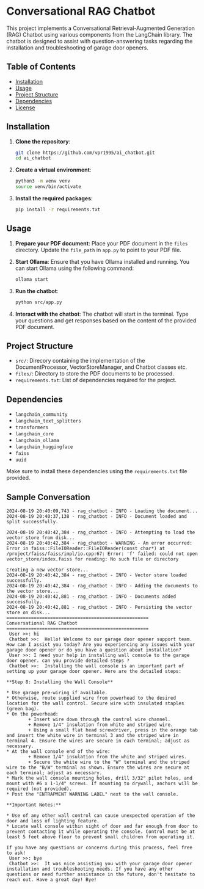 # Conversational RAG Chatbot

This project implements a Conversational Retrieval-Augmented Generation (RAG) Chatbot using various components from the LangChain library. The chatbot is designed to assist with question-answering tasks regarding the installation and troubleshooting of garage door openers.

## Table of Contents

- [Installation](#installation)
- [Usage](#usage)
- [Project Structure](#project-structure)
- [Dependencies](#dependencies)
- [License](#license)

## Installation

1. **Clone the repository**:
    ```sh
    git clone https://github.com/vpr1995/ai_chatbot.git
    cd ai_chatbot
    ```

2. **Create a virtual environment**:
    ```sh
    python3 -m venv venv
    source venv/bin/activate
    ```

3. **Install the required packages**:
    ```sh
    pip install -r requirements.txt
    ```

## Usage

1. **Prepare your PDF document**:
    Place your PDF document in the `files` directory. Update the `file_path` in `app.py` to point to your PDF file.

2. **Start Ollama**:
    Ensure that you have Ollama installed and running. You can start Ollama using the following command:
    ```sh
    ollama start
    ```

3. **Run the chatbot**:
    ```sh
    python src/app.py
    ```

4. **Interact with the chatbot**:
    The chatbot will start in the terminal. Type your questions and get responses based on the content of the provided PDF document.

## Project Structure

- `src/`: Direcory containing the implementation of the DocumentProcessor, VectorStoreManager, and Chatbot classes etc.
- `files/`: Directory to store the PDF documents to be processed.
- `requirements.txt`: List of dependencies required for the project.

## Dependencies

- `langchain_community`
- `langchain_text_splitters`
- `transformers`
- `langchain_core`
- `langchain_ollama`
- `langchain_huggingface`
- `faiss`
- `uuid`

Make sure to install these dependencies using the `requirements.txt` file provided.

## Sample Conversation

```
2024-08-19 20:40:09,743 - rag_chatbot - INFO - Loading the document...
2024-08-19 20:40:37,138 - rag_chatbot - INFO - Document loaded and split successfully.

2024-08-19 20:40:42,384 - rag_chatbot - INFO - Attempting to load the vector store from disk...
2024-08-19 20:40:42,384 - rag_chatbot - WARNING - An error occurred: Error in faiss::FileIOReader::FileIOReader(const char*) at /project/faiss/faiss/impl/io.cpp:67: Error: 'f' failed: could not open vector_store/index.faiss for reading: No such file or directory

Creating a new vector store...
2024-08-19 20:40:42,384 - rag_chatbot - INFO - Vector store loaded successfully.
2024-08-19 20:40:42,384 - rag_chatbot - INFO - Adding the documents to the vector store...
2024-08-19 20:40:42,881 - rag_chatbot - INFO - Documents added successfully.
2024-08-19 20:40:42,881 - rag_chatbot - INFO - Persisting the vector store on disk...
====================================================
Conversational RAG Chatbot
====================================================
 User >>: hi
 Chatbot >>:  Hello! Welcome to our garage door opener support team. How can I assist you today? Are you experiencing any issues with your garage door opener or do you have a question about installation?
 User >>: I need your help in installing wall console to the garage door opener. can you provide detailed steps ?
 Chatbot >>:  Installing the wall console is an important part of setting up your garage door opener. Here are the detailed steps:

**Step 8: Installing the Wall Console**

* Use garage pre-wiring if available.
* Otherwise, route supplied wire from powerhead to the desired location for the wall control. Secure wire with insulated staples (green bag).
* On the powerhead:
        + Insert wire down through the control wire channel.
        + Remove 1/4" insulation from white and striped wire.
        + Using a small flat head screwdriver, press in the orange tab and insert the white wire in terminal 3 and the striped wire in terminal 4. Ensure the wires are secure in each terminal; adjust as necessary.
* At the wall console end of the wire:
        + Remove 1/4" insulation from the white and striped wires.
        + Secure the white wire to the "W" terminal and the striped wire to the "B/W" terminal as shown. Ensure the wires are secure at each terminal; adjust as necessary.
* Mark the wall console mounting holes, drill 3/32" pilot holes, and mount with #6 x 1-1/4" screws. If mounting to drywall, anchors will be required (not provided).
* Post the "ENTRAPMENT WARNING LABEL" next to the wall console.

**Important Notes:**

* Use of any other wall control can cause unexpected operation of the door and loss of lighting feature.
* Locate wall console within sight of door and far enough from door to prevent contacting it while operating the console. Control must be at least 5 feet above floor to prevent small children from operating it.

If you have any questions or concerns during this process, feel free to ask!
 User >>: bye 
 Chatbot >>:  It was nice assisting you with your garage door opener installation and troubleshooting needs. If you have any other questions or need further assistance in the future, don't hesitate to reach out. Have a great day! Bye!
```